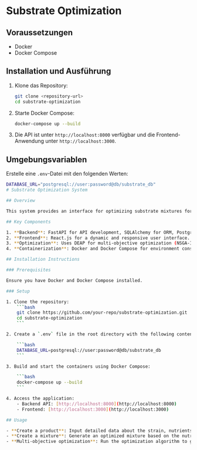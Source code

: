 # Substrate Optimization

## Voraussetzungen
- Docker
- Docker Compose

## Installation und Ausführung

1. Klone das Repository:
    ```bash
    git clone <repository-url>
    cd substrate-optimization
    ```

2. Starte Docker Compose:
    ```bash
    docker-compose up --build
    ```

3. Die API ist unter `http://localhost:8000` verfügbar und die Frontend-Anwendung unter `http://localhost:3000`.

## Umgebungsvariablen
Erstelle eine `.env`-Datei mit den folgenden Werten:
```bash
DATABASE_URL="postgresql://user:password@db/substrate_db"
# Substrate Optimization System

## Overview

This system provides an interface for optimizing substrate mixtures for plant growth by taking into account different nutrients, microorganisms, flavonoids, humic acids, phytohormones, and other beneficial compounds. It uses a FastAPI backend, PostgreSQL for data storage, and a React.js frontend for user interaction.

## Key Components

1. **Backend**: FastAPI for API development, SQLAlchemy for ORM, PostgreSQL for database management.
2. **Frontend**: React.js for a dynamic and responsive user interface.
3. **Optimization**: Uses DEAP for multi-objective optimization (NSGA-II algorithm).
4. **Containerization**: Docker and Docker Compose for environment consistency.

## Installation Instructions

### Prerequisites

Ensure you have Docker and Docker Compose installed.

### Setup

1. Clone the repository:
    ```bash
    git clone https://github.com/your-repo/substrate-optimization.git
    cd substrate-optimization
    ```

2. Create a `.env` file in the root directory with the following content:

    ```bash
    DATABASE_URL=postgresql://user:password@db/substrate_db
    ```

3. Build and start the containers using Docker Compose:

    ```bash
    docker-compose up --build
    ```

4. Access the application:
    - Backend API: [http://localhost:8000](http://localhost:8000)
    - Frontend: [http://localhost:3000](http://localhost:3000)

## Usage

- **Create a product**: Input detailed data about the strain, nutrients, and other properties.
- **Create a mixture**: Generate an optimized mixture based on the nutrient needs of plants.
- **Multi-objective optimization**: Run the optimization algorithm to get the best substrate mixtures.


